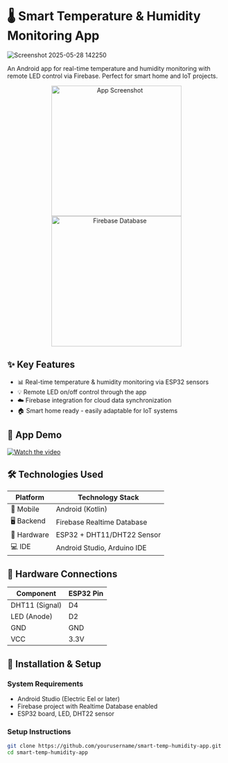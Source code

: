 # 🌡️ Smart Temperature & Humidity Monitoring App

![Screenshot 2025-05-28 142250](https://github.com/user-attachments/assets/d25d2651-401d-4d0e-a383-f60580671f62)

An Android app for real-time temperature and humidity monitoring with remote LED control via Firebase. Perfect for smart home and IoT projects.

<p align="center">
  <img src="https://i.imgur.com/JKQ3W5v.png" alt="App Screenshot" width="300"/>
  <img src="https://i.imgur.com/8m7X3Yj.png" alt="Firebase Database" width="300"/>
</p>

## ✨ Key Features

- 📊 Real-time temperature & humidity monitoring via ESP32 sensors
- 💡 Remote LED on/off control through the app
- ☁️ Firebase integration for cloud data synchronization
- 🏠 Smart home ready - easily adaptable for IoT systems

## 🎥 App Demo

[![Watch the video](https://img.youtube.com/vi/T-D1KVIuvjA/maxresdefault.jpg)](https://youtu.be/T-D1KVIuvjA)

## 🛠 Technologies Used

| Platform       | Technology Stack          |
|----------------|---------------------------|
| 📱 Mobile      | Android (Kotlin)          |
| 🖥️ Backend     | Firebase Realtime Database|
| 🔌 Hardware    | ESP32 + DHT11/DHT22 Sensor|
| 💻 IDE         | Android Studio, Arduino IDE |

## 🔌 Hardware Connections

| Component      | ESP32 Pin |
|----------------|----------|
| DHT11 (Signal) | D4       |
| LED (Anode)    | D2       |
| GND            | GND      |
| VCC            | 3.3V     |

## 🚀 Installation & Setup

### System Requirements
- Android Studio (Electric Eel or later)
- Firebase project with Realtime Database enabled
- ESP32 board, LED, DHT22 sensor

### Setup Instructions
```bash
git clone https://github.com/yourusername/smart-temp-humidity-app.git
cd smart-temp-humidity-app
